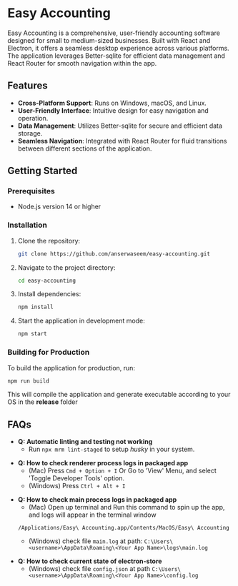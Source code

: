 # Easy Accounting

Easy Accounting is a comprehensive, user-friendly accounting software designed for small to medium-sized businesses. Built with React and Electron, it offers a seamless desktop experience across various platforms. The application leverages Better-sqlite for efficient data management and React Router for smooth navigation within the app.

## Features

- **Cross-Platform Support**: Runs on Windows, macOS, and Linux.
- **User-Friendly Interface**: Intuitive design for easy navigation and operation.
- **Data Management**: Utilizes Better-sqlite for secure and efficient data storage.
- **Seamless Navigation**: Integrated with React Router for fluid transitions between different sections of the application.

## Getting Started

### Prerequisites

- Node.js version 14 or higher

### Installation

1. Clone the repository:
   ```sh
   git clone https://github.com/anserwaseem/easy-accounting.git
   ```
2. Navigate to the project directory:
   ```sh
   cd easy-accounting
   ```
3. Install dependencies:
   ```sh
   npm install
   ```
4. Start the application in development mode:
   ```sh
   npm start
   ```

### Building for Production

To build the application for production, run:

```sh
npm run build
```

This will compile the application and generate executable according to your OS in the **release** folder

## FAQs

- **Q: Automatic linting and testing not working**
  - Run `npx mrm lint-staged` to setup _husky_ in your system.
    >
- **Q: How to check renderer process logs in packaged app**
  - (Mac) Press `Cmd + Option + I` Or Go to 'View' Menu, and select 'Toggle Developer Tools' option.
  - (Windows) Press `Ctrl + Alt + I`
    >
- **Q: How to check main process logs in packaged app**
  - (Mac) Open up terminal and Run this command to spin up the app, and logs will appear in the terminal window
  ```shell
  /Applications/Easy\ Accounting.app/Contents/MacOS/Easy\ Accounting
  ```
  - (Windows) check file `main.log` at path: `C:\Users\<username>\AppData\Roaming\<Your App Name>\logs\main.log`
    >
- **Q: How to check current state of electron-store**
  - (Windows) check file `config.json` at path `C:\Users\<username>\AppData\Roaming\<Your App Name>\config.log`
